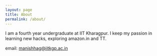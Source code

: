 ```yaml
---
layout: page
title: About
permalink: /about/
---
```


I am a fourth year undergraduate at IIT Kharagpur. I keep my passion in learning new hacks, exploring amazon.in and TT.


email: manishhag@iitkgp.ac.in
